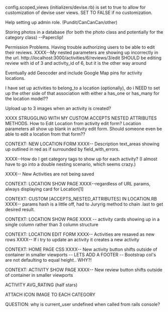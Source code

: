 config.scoped_views (initializers/devise.rb) is set to true to allow for customization of devise user views. SET TO FALSE if no customization.




Help setting up admin role. (Pundit/CanCanCan/other)


Storing photos in a database (for both the photo class and potentially for the category class)
--Paperclip!


Permission Problems. Having trouble authorizing users to be able to edit their reviews.
XXXX--My nested parameters are showing up incorrectly in the url. http://localhost:3000/activities/6/reviews/3/edit SHOULD be editing review with id of 3 and activity_id of 6, but it is the other way around

Eventually add Geocoder and include Google Map pins for activity locations.

I have set up activities to belong_to a location (optionally), do i NEED to set up the other side of that association with either a has_one or has_many for the location model??

Upload up to 3 images when an activity is created?

XXXX STRUGGLING WITH MY CUSTOM ACCEPTS NESTED ATTRIBUTES METHODS. How to Edit Location from activity edit form? Location parameters all show up blank in activity edit form. Should someone even be able to edit a location from that form??

CONTEXT: NEW LOCATION FORM
XXXX-- Description text_areas showing up outlined in red as if surrounded by field_with_errors.

XXXX--How do I get category tags to show up for each activity? (I almost have to go into a double nesting scenario, which seems crazy.)

XXXX-- New Activities are not being saved

CONTEXT: LOCATION SHOW PAGE
XXXX--regardless of URL params, always displaying card for Location[1]

CONTEXT: CUSTOM [ACCEPTS_NESTED_ATTRIBUTES] IN LOCATION.RB
XXXX-- params hash is a little off, had to Juryrig method to chain .last to get desired result.

CONTEXT: LOCATION SHOW PAGE
XXXX -- activity cards showing up in a single column rather than 3 column structure

CONTEXT: LOCATION EDIT FORM
XXXX-- Activities are resaved as new rows
XXXX-- If i try to update an activity it creates a new activity


CONTEXT: HOME PAGE CSS
XXXX-- New activity button shifts outside of container in smaller viewports
-- LETS ADD A FOOTER
-- Bootstrap col's are not defaulting to equal height.. WHY?!

CONTEXT: ACTIVITY SHOW PAGE
XXXX-- New review button shifts outside of container in smaller viewports

ACTIVITY AVG_RATING (half stars)

ATTACH ICON IMAGE TO EACH CATEGORY

QUESTION: why is current_user undefined when called from rails console?
